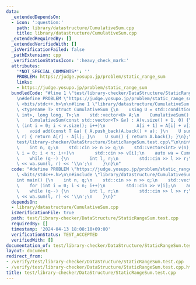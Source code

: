 ```yaml
---
data:
  _extendedDependsOn:
  - icon: ':question:'
    path: library/datastructure/CumulativeSum.cpp
    title: library/datastructure/CumulativeSum.cpp
  _extendedRequiredBy: []
  _extendedVerifiedWith: []
  _isVerificationFailed: false
  _pathExtension: cpp
  _verificationStatusIcon: ':heavy_check_mark:'
  attributes:
    '*NOT_SPECIAL_COMMENTS*': ''
    PROBLEM: https://judge.yosupo.jp/problem/static_range_sum
    links:
    - https://judge.yosupo.jp/problem/static_range_sum
  bundledCode: "#line 1 \"test/library-checker/DataStructure/StaticRangeSum.test.cpp\"\
    \n#define PROBLEM \"https://judge.yosupo.jp/problem/static_range_sum\"\n#include\
    \ <bits/stdc++.h>\n\n#line 1 \"library/datastructure/CumulativeSum.cpp\"\ntemplate\
    \ <typename T> struct CumulativeSum {\n    using U = std::conditional_t<std::is_same_v<T,\
    \ int>, long long, T>;\n    std::vector<U> A;\n    CumulativeSum() : A(1, 0) {}\n\
    \    CumulativeSum(const std::vector<T> &v) : A(v.size() + 1, 0) {\n        for\
    \ (int i = 0; i < v.size(); i++)\n            A[i + 1] = A[i] + v[i];\n    }\n\
    \    void add(const T &a) { A.push_back(A.back() + a); }\n    U sum(int l, int\
    \ r) { return A[r] - A[l]; }\n    U sum() { return A.back(); }\n};\n#line 5 \"\
    test/library-checker/DataStructure/StaticRangeSum.test.cpp\"\n\nint main() {\n\
    \    int n, q;\n    std::cin >> n >> q;\n    std::vector<int> v(n);\n    for (int\
    \ i = 0; i < n; i++)\n        std::cin >> v[i];\n    auto wa = CumulativeSum(v);\n\
    \    while (q--) {\n        int l, r;\n        std::cin >> l >> r;\n        std::cout\
    \ << wa.sum(l, r) << '\\n';\n    }\n}\n"
  code: "#define PROBLEM \"https://judge.yosupo.jp/problem/static_range_sum\"\n#include\
    \ <bits/stdc++.h>\n\n#include \"library/datastructure/CumulativeSum.cpp\"\n\n\
    int main() {\n    int n, q;\n    std::cin >> n >> q;\n    std::vector<int> v(n);\n\
    \    for (int i = 0; i < n; i++)\n        std::cin >> v[i];\n    auto wa = CumulativeSum(v);\n\
    \    while (q--) {\n        int l, r;\n        std::cin >> l >> r;\n        std::cout\
    \ << wa.sum(l, r) << '\\n';\n    }\n}"
  dependsOn:
  - library/datastructure/CumulativeSum.cpp
  isVerificationFile: true
  path: test/library-checker/DataStructure/StaticRangeSum.test.cpp
  requiredBy: []
  timestamp: '2024-04-13 18:08:10+09:00'
  verificationStatus: TEST_ACCEPTED
  verifiedWith: []
documentation_of: test/library-checker/DataStructure/StaticRangeSum.test.cpp
layout: document
redirect_from:
- /verify/test/library-checker/DataStructure/StaticRangeSum.test.cpp
- /verify/test/library-checker/DataStructure/StaticRangeSum.test.cpp.html
title: test/library-checker/DataStructure/StaticRangeSum.test.cpp
---
```

